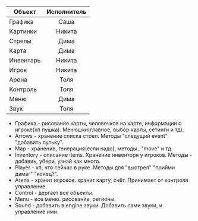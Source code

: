 Объект |Исполнитель
-------|:---------:
Графика|Саша
Картинки|Никита
Стрелы|Дима
Карта|Дима
Инвентарь|Никита
Игрок|Никита
Арена|Толя
Контроль|Толя
Меню|Дима
Звук|Толя

* Графика - рисование карты, человечков на карте, информации о игроке(хп пушка). Менюшки(главное, выбор карты, сетинги и тд). 
* Arrows - хранение списка стрел. Методы "следущий event". "добавить пульку".
* Map - хранение, генерация(если надо), методы , "move" и тд.
* Inventory - описание items. Хранение инвенторя у игроков. Методы - добавиь, убери, узнай как много.
* Player - хп, что сейчас в руке. Методы для "выстрел" "прийми дамаг" "конец?".
* Arena - хранит игроков. хранит карту, счёт. Принимает от контроля управление.
* Control - дергает все объекты.
* Menu - все меню. рисование, регионы.
* Sound - добавить в engine звуки. Добавить сами звуки, и управление ими.
